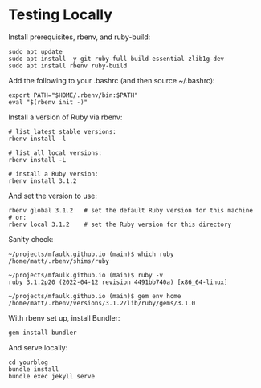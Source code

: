 # Testing Locally

Install prerequisites, rbenv, and ruby-build:

    sudo apt update
    sudo apt install -y git ruby-full build-essential zlib1g-dev
    sudo apt install rbenv ruby-build

Add the following to your .bashrc (and then source ~/.bashrc):

    export PATH="$HOME/.rbenv/bin:$PATH"
    eval "$(rbenv init -)"

Install a version of Ruby via rbenv:

    # list latest stable versions:
    rbenv install -l
    
    # list all local versions:
    rbenv install -L
    
    # install a Ruby version:
    rbenv install 3.1.2

And set the version to use:

    rbenv global 3.1.2   # set the default Ruby version for this machine
    # or:
    rbenv local 3.1.2    # set the Ruby version for this directory

Sanity check:

    ~/projects/mfaulk.github.io (main)$ which ruby
    /home/matt/.rbenv/shims/ruby
    
    ~/projects/mfaulk.github.io (main)$ ruby -v
    ruby 3.1.2p20 (2022-04-12 revision 4491bb740a) [x86_64-linux]
    
    ~/projects/mfaulk.github.io (main)$ gem env home
    /home/matt/.rbenv/versions/3.1.2/lib/ruby/gems/3.1.0
    
With rbenv set up, install Bundler:

    gem install bundler

And serve locally:

    cd yourblog
    bundle install
    bundle exec jekyll serve


